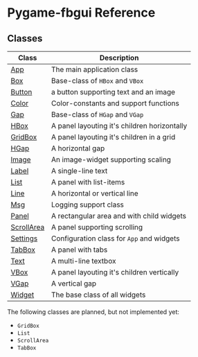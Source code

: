 Pygame-fbgui Reference
======================

Classes
-------

| Class                          | Description                                   |
| -------------------------------|-----------------------------------------------|
|[App](doc/App.md)               | The main application class                    |
|[Box](doc/Box.md)               | Base-class of `HBox` and `VBox`               |
|[Button](doc/Button.md)         | a button supporting text and an image         |
|[Color](doc/Color.md)           | Color-constants and support functions         |
|[Gap](doc/Gap.md)               | Base-class of `HGap` and `VGap`               |
|[HBox](doc/HBox.md)             | A panel layouting it's children horizontally  |
|[GridBox](doc/GridBox.md)       | A panel layouting it's children in a grid     |
|[HGap](doc/HGap.md)             | A horizontal gap                              |
|[Image](doc/Image.md)           | An image-widget supporting scaling            |
|[Label](doc/Label.md)           | A single-line text                            |
|[List](doc/List.md)             | A panel with list-items                       |
|[Line](doc/Line.md)             | A horizontal or vertical line                 |
|[Msg](doc/Msg.md)               | Logging support class                         |
|[Panel](doc/Panel.md)           | A rectangular area and with child widgets     |
|[ScrollArea](doc/ScrollArea.md) | A panel supporting scrolling                  |
|[Settings](doc/Settings.md)     | Configuration class for `App` and widgets     |
|[TabBox](doc/TabBox.md)         | A panel with tabs                             |
|[Text](doc/Text.md)             | A multi-line textbox                          |
|[VBox](doc/VBox.md)             | A panel layouting it's children vertically    |
|[VGap](doc/VGap.md)             | A vertical gap                                |
|[Widget](doc/Widget.md)         | The base class of all widgets                 |


The following classes are planned, but not implemented yet:

  - `GridBox`
  - `List`
  - `ScrollArea`
  - `TabBox`
